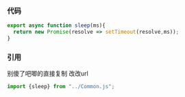 ### 代码

```js
export async function sleep(ms){
  return new Promise(resolve => setTimeout(resolve,ms));
}

```

### 引用

别傻了吧唧的直接复制 改改url

```js
import {sleep} from "../Common.js";
```


